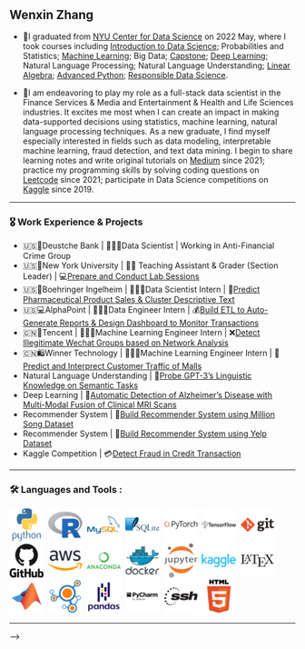 <h4>   
  
<!-- ### <img src="https://media.giphy.com/media/hvRJCLFzcasrR4ia7z/giphy.gif" width="50"/>  -->
<div id="header" align="center"> 
  
  <div id="header" align="center">
<!--     <img src="https://media.giphy.com/media/QKUTD5lAgpgrSHpbMB/giphy.gif" width="150"/> -->
<!--     <img src="https://media.giphy.com/media/QKUTD5lAgpgrSHpbMB/giphy.gif" width="150"/>
    <img src="https://media.giphy.com/media/QKUTD5lAgpgrSHpbMB/giphy.gif" width="150"/>
    <img src="https://media.giphy.com/media/QKUTD5lAgpgrSHpbMB/giphy.gif" width="150"/>
    <img src="https://media.giphy.com/media/QKUTD5lAgpgrSHpbMB/giphy.gif" width="150"/> -->
</h4>
  
</div>
<div id="profile-views" align="center">
  <img src="https://komarev.com/ghpvc/?username=wendyZhang98&style=flat-square&color=blue" alt=""/>
</div>
  
Wenxin Zhang
   ---
  
 - 🗽I graduated from [NYU Center for Data Science](https://cds.nyu.edu/) on 2022 May, where I took courses including [Introduction to Data Science](https://github.com/briandalessandro/DataScienceCourse/tree/master/ipython); Probabilities and Statistics; [Machine Learning](https://nyu-ds1003.github.io/spring2021/#home); Big Data; [Capstone](https://github.com/wendyZhang98/DS-GA-1006-Capstone); [Deep Learning](https://bubbly-methane-e7a.notion.site/Deep-Learning-Fall-21-6dbea69b29994c4e88cd12a494e6b01f); Natural Language Processing; Natural Language Understanding; [Linear Algebra](https://leomiolane.github.io/linalg-for-ds.html); [Advanced Python](https://github.com/wendyZhang98/DS-GA-3001-Advaced-Python); [Responsible Data Science](https://dataresponsibly.github.io/rds/).
  
- 🎯I am endeavoring to play my role as a full-stack data scientist in the Finance Services & Media and Entertainment & Health and Life Sciences industries. It excites me most when I can create an impact in making data-supported decisions using statistics, machine learning, natural language processing techniques. As a new graduate, I find myself especially interested in fields such as data modeling, interpretable machine learning, fraud detection, and text data mining. I begin to share learning notes and write original tutorials on [Medium](https://medium.com/@WenxinZhang98) since 2021; practice my programming skills by solving coding questions on [Leetcode](https://leetcode.com/user0957No/) since 2021; participate in Data Science competitions on [Kaggle](https://www.kaggle.com/wenxin719) since 2019.
  
<!-- [:honey_pot:] I evaluate work-life balance and have always been obsessed with my hobbies. I enjoy various genres of books, movies, and musics; post reviews on [DouBan](https://www.douban.com/people/wenxinz0719/?_i=5755149buzZokh). I love taking pictures and documenting memorible life moments; upload some on [IG](https://www.instagram.com/wenxin.z0719/). I read financial news every morning and sometimes summarize what I have learned from these news for better understanding on [Snowball](https://xueqiu.com/u/8737818733). -->

<!-- - 🤗I believe there is always something we can learn from others, that's why I appreciate connection! You can connect me via [Linkedin](https://www.linkedin.com/in/wenxinzhang980719/). -->

<!-- 
<div id="header" align="center">
  <img src="https://media.giphy.com/media/QKUTD5lAgpgrSHpbMB/giphy.gif" width="500"/> -->
  
<!-- </div>
<div id="badges" align="center">
  <a href="https://www.linkedin.com/in/wenxinzhang980719/">
    <img src="https://img.shields.io/badge/LinkedIn-blue?style=for-the-badge&logo=linkedin&logoColor=white" alt="LinkedIn Badge"/>
  </a>
  <a href="https://blog.csdn.net/qq_41103204">
    <img src="https://img.shields.io/badge/-Tech%20Blog-brightgreen?style=for-the-badge&logo=rss&logoColor=white" alt="instagram Badge"/>
  </a>
  <a href="https://www.instagram.com/alex_yang97/">
    <img src="https://img.shields.io/badge/Instagram-E4405F?style=for-the-badge&logo=instagram&logoColor=white" alt="instagram Badge"/>
  </a> -->

   ---
  
### :medal_military: Work Experience & Projects
- 🇺🇸🏦Deustche Bank | 👩🏻‍💻Data Scientist | Working in Anti-Financial Crime Group
- 🇺🇸🏫New York University | 👩‍🏫 Teaching Assistant & Grader (Section Leader) | 💻[Prepare and Conduct Lab Sessions](https://github.com/wendyZhang98/Lab_Sessions_Capstone)
- 🇺🇸💊Boehringer Ingelheim | 👩🏻‍💻Data Scientist Intern | 🐶[Predict Pharmaceutical Product Sales & Cluster Descriptive Text](https://github.com/wendyZhang98/boehringer-ingelheim-cds)
- 🇺🇸💻AlphaPoint | 👩🏻‍💻Data Engineer Intern | 💰[Build ETL to Auto-Generate Reports & Design Dashboard to Monitor Transactions](https://drive.google.com/file/d/1kO5McSQ9fEp9fyC32djIHLi-lMzM8-G5/view?usp=sharing)
- 🇨🇳💬Tencent | 👩🏻‍💻Machine Learning Engineer Intern | ❌[Detect Illegitimate Wechat Groups based on Network Analysis](https://github.com/wendyZhang98/Detect-Illegitimate-Wechat-Groups)
- 🇨🇳🛍️Winner Technology | 👩🏻‍💻Machine Learning Engineer Intern | 🎄[Predict and Interprect Customer Traffic of Malls](https://github.com/wendyZhang98/Consumer-Traffic-Prediction-and-Interpretation)
- Natural Language Understanding | 🤔[Probe GPT-3’s Linguistic Knowledge on Semantic Tasks](https://github.com/wendyZhang98/GPT3-Linguistic-Knowledge-Profiling)
- Deep Learning | 🏥[Automatic Detection of Alzheimer’s Disease with Multi-Modal Fusion of Clinical MRI Scans](https://drive.google.com/file/d/12BjlyC14fZeHesTK5nCIVaQI6SsIv9qp/view)
- Recommender System | 🎵[Build Recommender System using Million Song Dataset](https://drive.google.com/file/d/1inUFglNZnNFasir-VtfsHSvnITyiDnLh/view)
- Recommender System | 🍜[Build Recommender System using Yelp Dataset](https://github.com/Yelp-Recommender-System/FancyYelpers)
- Kaggle Competition | 💳[Detect Fraud in Credit Transaction](https://www.kaggle.com/wenxin719)
  
<!--  ### :four_leaf_clover: Area of Strength
• Lay a solid foundation in mathematics including calculus, probability and statistics, and linear algebra; mastering skills such as regression, classification, clustering, dimension reduction, and hypothesis testing

• Master knowledge in large-scale data management and parallel computing; using frameworks such as SQL, HDFS, and Spark
  
• Program in Python; fluently using scientific computing tools including Scipy, Numpy, Pandas, and Ipython; visualization methods including Matplotlib, Tableau, and Seaborn; machine learning tools including Scikit-Learn, NLTK, Pytorch, Tensorflow, and Keras --> 
  
 ---
  
### :hammer_and_wrench: Languages and Tools :

<div>
<!--   # python -->
  <img src="https://github.com/devicons/devicon/blob/master/icons/python/python-original-wordmark.svg" title="python" alt="python" width="60" height="60"/>&nbsp;
<!--   # r -->
  <img src="https://github.com/devicons/devicon/blob/master/icons/r/r-original.svg" title="r" alt="r" width="60" height="60"/>&nbsp;
<!--   # mysql -->
  <img src="https://github.com/devicons/devicon/blob/master/icons/mysql/mysql-original-wordmark.svg" title="mysql" alt="mysql" width="60" height="60"/>&nbsp;
<!--   # sqlite -->
  <img src="https://github.com/devicons/devicon/blob/master/icons/sqlite/sqlite-original-wordmark.svg" title="sqlite" alt="sqlite" width="60" height="60"/>&nbsp;
<!--   # pytorch -->
  <img src="https://github.com/devicons/devicon/blob/master/icons/pytorch/pytorch-original-wordmark.svg" title="pytorch" alt="pytorch" width="60" height="60"/>&nbsp;
<!--   # tensorflow -->
  <img src="https://github.com/devicons/devicon/blob/master/icons/tensorflow/tensorflow-line-wordmark.svg" title="tensorflow" alt="tensorflow" width="60" height="60"/>&nbsp;
<!--   # git  -->
  <img src="https://github.com/devicons/devicon/blob/master/icons/git/git-original-wordmark.svg" title="git" alt="git" width="60" height="60"/>&nbsp;
<!--   # github -->
  <img src="https://github.com/devicons/devicon/blob/master/icons/github/github-original-wordmark.svg" title="github" alt="github" width="60" height="60"/>&nbsp;
<!--   # aws -->
  <img src="https://github.com/devicons/devicon/blob/master/icons/amazonwebservices/amazonwebservices-original-wordmark.svg" title="aws" alt="aws" width="60" height="60"/>&nbsp;
<!--   # anaconda -->
  <img src="https://github.com/devicons/devicon/blob/master/icons/anaconda/anaconda-original-wordmark.svg" title="anaconda" alt="anaconda" width="60" height="60"/>&nbsp;
<!--   # docker -->
  <img src="https://github.com/devicons/devicon/blob/master/icons/docker/docker-original-wordmark.svg" title="docker" alt="docker" width="60" height="60"/>&nbsp;
<!--   # jupyter -->
  <img src="https://github.com/devicons/devicon/blob/master/icons/jupyter/jupyter-original-wordmark.svg" title="jupyter" alt="jupyter" width="60" height="60"/>&nbsp; 
<!--   # kaggle -->
  <img src="https://github.com/devicons/devicon/blob/master/icons/kaggle/kaggle-original-wordmark.svg" title="kaggle" alt="kaggle" width="60" height="60"/>&nbsp;  
<!--   # latex -->
  <img src="https://github.com/devicons/devicon/blob/master/icons/latex/latex-original.svg" title="latex" alt="latex" width="60" height="60"/>&nbsp;  
<!--   # matlab -->
  <img src="https://github.com/devicons/devicon/blob/master/icons/matlab/matlab-original.svg" title="matlab" alt="matlab" width="60" height="60"/>&nbsp; 
<!--   # networkx -->
  <img src="https://github.com/devicons/devicon/blob/master/icons/networkx/networkx-original.svg" title="networkx" alt="networkx" width="60" height="60"/>&nbsp; 
<!--   # pandas -->
  <img src="https://github.com/devicons/devicon/blob/master/icons/pandas/pandas-original-wordmark.svg" title="pandas" alt="pandas" width="60" height="60"/>&nbsp; 
<!--   # pycharm -->
  <img src="https://github.com/devicons/devicon/blob/master/icons/pycharm/pycharm-original-wordmark.svg" title="pycharm" alt="pycharm" width="60" height="60"/>&nbsp; 
<!--   # ssh -->
  <img src="https://github.com/devicons/devicon/blob/master/icons/ssh/ssh-original-wordmark.svg" title="ssh" alt="ssh" width="60" height="60"/>&nbsp;   <!--   # html5 -->
  <img src="https://github.com/devicons/devicon/blob/master/icons/html5/html5-original-wordmark.svg" title="html" alt="html" width="60" height="60"/>&nbsp;   
</div>

---

<!-- ### :fire: My Stats :

<div id="github-stat" align="left">
  <a>
    <img height="180" align="center" src="https://github-readme-stats.vercel.app/api?username=wendyZhang98&count_private=true&show_icons=true&theme=radical" />
  </a>
<!--   <a>
    <img height="180"  align="center" src="https://github-readme-stats.vercel.app/api/top-langs/?username=wendyZhang98&layout=compact&theme=radical" />
  </a> -->
  
</div>  
  
<!--  --- -->

 -->
